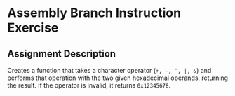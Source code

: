 # Assembly Branch Instruction Exercise
## Assignment Description
Creates a function that takes a character operator (``+, -, ^, |, &``) and performs that operation with the two given hexadecimal operands, 
returning the result. If the operator is invalid, it returns `0x12345678`.
